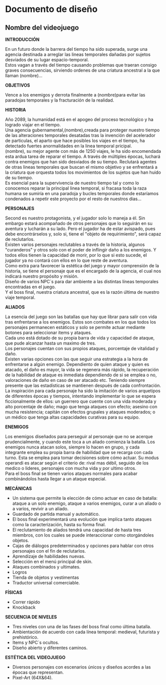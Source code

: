 # Documento de diseño

## Nombre del videojuego

**INTRODUCCIÓN**

En un futuro donde la barrera del tiempo ha sido superada, surge una agencia destinada a arreglar las lineas temporales dañadas
por sujetos desviados de su lugar espacio-temporal.\
Estos vagan a través del tiempo causando problemas que traeran consigo graves consecuencias, sirviendo ordenes de una criatura ancestral a la que llaman (nombre)...

**OBJETIVOS** 

Vence a los enemigos y derrota finalmente a (nombre)para evitar las paradojas temporales y la fracturación de la realidad.

**HISTORIA**

Año 2089, la humanidad está en el apogeo del proceso tecnológico y ha logrado viajar en el tiempo.\
Una agencia gubernamental,(nombre),creada para proteger nuestro tiempo de las alteraciones temporales desatadas tras la invención del acelerador de particulas, el aparto que hace posibles los viajes en el tiempo, ha detectado fuertes anormalidades en la linea temporal pricipal.\
(nombre), su mejor agente con más de 1250 viajes, le ha sido encomendada esta ardua tarea de reparar el tiempo. A través de múltiples épocas, luchará contra enemigos que han sido desviados de su tiempo. Reclutará agentes de otras lineas temporales que buscan el mismo objetivo y se enfrentará a la criatura que orquesta todos los movimientos de los sujetos que han huido de su tiempo.\
Es esencial para la supervivencia de nuestro tiempo tal y como lo conocemos reparar la principal linea temporal, si fracasa toda la raza humana se sumiría en una paradoja y bucles temporales donde estaríamos condenados a repetir este proyecto por el resto de nuestros dias...

**PERSONAJES**

Second es nuestro protagonista, y el jugador solo lo maneja a él. Sin embargo estará acompañado de otros personajes que lo seguirán en su aventura y lucharán a su lado. Pero el jugador ha de estar avispado, pues debe encontrárselos y, solo si, tiene el "objeto de requirimiento", será capaz de reclutarlos.\
Existen varios personajes reclutables a través de la historia, algunos "curanderos" y otros solo con el poder de inflingir daño a los enemigos. Y todos ellos tienen la capacidad de morir, por lo que si esto sucede, el jugador ya no contará con ellos en lo que reste de aventura.\
Como extra para favorecer la estética del juego y mayor comprensión de la historia, se tiene el personaje que es el encargado de la agencia, el cual nos indicará nuestro propósito y misión.\
Diseño de varios NPC´s para dar ambiente a las distintas líneas temporales encontradas en el juego.\
Y el boss final, nuestra criatura ancestral, que es la razón última de nuestro viaje temporal. 

**ALIADOS**

La esencia del juego son las batallas que hay que librar para salir con vida tras enfrentarse a los enemigos. Estos son combates en los que todos los personajes permanecen estáticos y solo se permite actuar mediante botones para seleccionar items y ataques.\
Cada uno está dotado de su propia barra de vida y capacidad de ataque, que pude alcanzar hasta un maximo de tres.\
Los personajes cuentan con sus propios ataques, porcentaje de vitalidad y daño.\
Existen varias opciones con las que seguir una estrategia a la hora de enfrentarse a algún enemigo. Dependiento de quien ataque y quien es atacado, el daño es mayor, la vida se regenera más rápido, la recuperación de la habilidad de ataque es inmediata dependiendo de si se emplea o no, valoraciones de daño en caso de ser atacado  etc. Teniendo siempre presente que las estadísticas se mantienen después de cada confrontación.\
La inspiración para cada personaje ha sido la imitación de varios arquetipos de diferentes épocas y tiempos, intentando implementar lo que se espera ficcionalmente de ellos: un guerrero que cuente con una vida moderada y alto porcentaje de daño; mago que tenga ataques con efecto; asesino con mucha resistencia; capitán con efectos grupales y ataques moderados; o un médico que tenga altas capacidades curativas para su equipo.

**ENEMIGOS**

Los enemigos diseñados para perseguir al personaje que no se acerque prudencialmente, y cuando este toca a un aliado comienza la batalla. Los enemigos nunca atacan solos, siempre lo hacen en grupo, y cada integrante emplea su propia barra de habilidad que se recarga con cada turno. Esta se emplea para tomar decisiones sobre cómo actuar. Su modus operandi es atacar según el criterio de: rival mas débil, seguido de los medico o lideres, personajes con mucha vida y por ultimo otros.\
Para el boss final se tienen varios ataques normales para acabar combinándolos hasta llegar a un ataque especial.

**MECÁNICAS**

*   Un sistema que permite la elección de cómo actuar en caso de batalla: ataque a un solo enemigo, ataque a varios enemigos, curar a un aliado o a varios, revivir a un aliado.
*   Guardado de partida manual y automático.
*   El boss final experimentará una evolución que implica tanto ataques como la caracterización, hasta su forma final.
*   El reclutamiento de aliados tendrá una capacidad de hasta tres miembros, con los cuales se puede interaccionar como otorgándoles objetos.
*   Cajas de diálogos predeterminados y opciones para hablar con otros personajes con el fin de reclutarlos.
*   Aprendizaje de habilidades nuevas.
*   Selección en el menú principal de skin.
*   Ataques combinados y ultimates.
*   Logros
*   Tienda de objetos y vestimentas
*   Traductor universal comerciable.

**FÍSICAS**

*   Correr rápido
*   Knockback

**SECUENCIA DE NIVELES**

*   Tres niveles con una de las fases del boss final como última batalla.
*   Ambientación de acuerdo con cada línea temporal: medieval, futurista y prehistórico.
*   Items y NPC´s ocultos.
*   Diseño abierto y diferentes caminos. 

**ESTÉTICA DEL VIDEOJUEGO**

*   Diversos personajes con escenarios únicos y diseños acordes a las épocas que representan.
*   Pixel-Art (64X&64).









